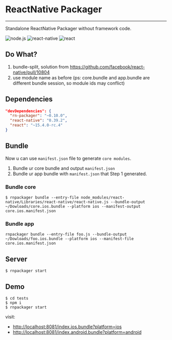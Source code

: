 # ReactNative Packager
---

Standalone ReactNative Packager without framework code.

![node.js](https://img.shields.io/badge/node.js-%3E=_4.0.0-green.svg?style=flat-square)
![react-native](https://img.shields.io/badge/react--native-%3D_0.39.0-green.svg)
![react](https://img.shields.io/badge/react-~_15.3.1-green.svg)

## Do What?

1. bundle-split, solution from https://github.com/facebook/react-native/pull/10804
2. use module name as before (ps: core.bundle and app.bundle are different bundle session, so module ids may conflict)

## Dependencies

```json
"devDependencies": {
  "rn-packager": "~0.10.0",
  "react-native": "0.39.2",
  "react": "~15.4.0-rc.4"
}
```
## Bundle

Now u can use `manifest.json` file to generate `core modules`.

1. Bundle ur core bundle and output `manifest.json`
2. Bundle ur app bundle with `manifest.json` that Step 1 generated.


### Bundle core

```shell
$ rnpackager bundle --entry-file node_modules/react-native/Libraries/react-native/react-native.js --bundle-output ~/Dowloads/core.ios.bundle --platform ios --manifest-output core.ios.manifest.json
```

### Bundle app

```shell
rnpackager bundle --entry-file foo.js --bundle-output ~/Dowloads/foo.ios.bundle --platform ios --manifest-file core.ios.manifest.json
```

## Server

```shell
$ rnpackager start
```

## Demo

```shell
$ cd tests
$ npm i
$ rnpackager start
```

visit:

* [http://localhost:8081/index.ios.bundle?platform=ios](http://localhost:8081/index.ios.bundle?platform=ios)
* [http://localhost:8081/index.android.bundle?platform=android](http://localhost:8081/index.android.bundle?platform=android)
